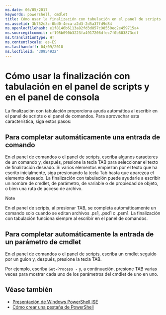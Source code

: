 ```yaml
---
ms.date: 06/05/2017
keywords: powershell, cmdlet
title: Cómo usar la finalización con tabulación en el panel de scripts y en el panel de consola
ms.assetid: 3b752c3c-0bd0-4eca-a2d3-2d5a37fd9d84
ms.openlocfilehash: e1f8146b6113a82fd3d857c98550ec2e459715a4
ms.sourcegitcommit: cf195b090b3223fa4917206dfec7f0b603873cdf
ms.translationtype: HT
ms.contentlocale: es-ES
ms.lasthandoff: 04/09/2018
ms.locfileid: "30954932"
---
```

# <a name="how-to-use-tab-completion-in-the-script-pane-and-console-pane"></a>Cómo usar la finalización con tabulación en el panel de scripts y en el panel de consola

La finalización con tabulación proporciona ayuda automática al escribir en el panel de scripts o el panel de comandos. Para aprovechar esta característica, siga estos pasos:

## <a name="to-automatically-complete-a-command-entry"></a>Para completar automáticamente una entrada de comando

En el panel de comandos o el panel de scripts, escriba algunos caracteres de un comando y, después, presione la tecla TAB para seleccionar el texto de finalización deseado. Si varios elementos empiezan por el texto que ha escrito inicialmente, siga presionando la tecla Tab hasta que aparezca el elemento deseado. La finalización con tabulación puede ayudarle a escribir un nombre de cmdlet, de parámetro, de variable o de propiedad de objeto, o bien una ruta de acceso de archivo.

> [!NOTE]
> En el panel de scripts, al presionar TAB, se completa automáticamente un comando solo cuando se editan archivos .ps1, .psd1 o .psm1. La finalización con tabulación funciona siempre al escribir en el panel de comandos.

## <a name="to-automatically-complete-a-cmdlet-parameter-entry"></a>Para completar automáticamente la entrada de un parámetro de cmdlet

En el panel de comandos o el panel de scripts, escriba un cmdlet seguido por un guion y, después, presione la tecla TAB.

Por ejemplo, escriba `Get-Process -` y, a continuación, presione TAB varias veces para mostrar cada uno de los parámetros del cmdlet de uno en uno.

## <a name="see-also"></a>Véase también

- [Presentación de Windows PowerShell ISE](Introducing-the-Windows-PowerShell-ISE.md)
- [Cómo crear una pestaña de PowerShell](How-to-Create-a-PowerShell-Tab-in-Windows-PowerShell-ISE.md)